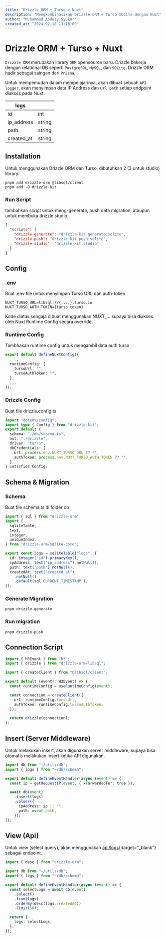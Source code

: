 ```yaml
---
title: "Drizzle ORM + Turso + Nuxt"
description: "Mengkombinasikan Drizzle ORM + Turso SQLite dengan Nuxt"
author: "Muhammad Abdusy Syukur"
created_at: "2024-02-18 13:18:00"
---
```


# Drizzle ORM + Turso + Nuxt

`Drizzle ORM` merupakan library `ORM` opensource baru. Drizzle bekerja dengan relational DB seperti `PostgreSQL`, `MySQL`, dan `SQLite`. Drizzle ORM hadir sebagai saingan dari `Prisma`.

Untuk mempemudah dalam mempelajarinya, akan dibuat sebuah `API logger`, akan menyimpan data IP Address dan u`rl path` setiap endpoint diakses pada Nuxt.

| logs       |        |
| ---------- | ------ |
| id         | int    |
| ip_address | string |
| path       | string |
| created_at | string |

## Installation

Untuk menggunakan Drizzle ORM dan Turso, dibutuhkan 2 (3 untuk studio) library.

```shell
pnpm add drizzle-orm @libsql/client
pnpm add -D drizzle-kit
```

### Run Script

tambahkan script untuk meng-generate, push data migration, ataupun untuk membuka drizzle studio.

```json
{
  "scripts": {
    "drizzle-generate": "drizzle-kit generate:sqlite",
    "drizzle-push": "drizzle-kit push:sqlite",
    "drizzle-studio": "drizzle-kit studio"
  }
}
```

## Config

### .env

Buat .env file untuk menyimpan Turso URL dan auth-token.

```env .env
NUXT_TURSO_URL=libsql://{....}.turso.io
NUXT_TURSO_AUTH_TOKEN={turso token}
```

Kode diatas sengaja dibuat menggunakan NUXT\_... supaya bisa diakses oleh Nuxt Runtime Config secara override.

### Runtime Config

Tambhakan runtime config untuk mengambil data auth turso

```ts nuxt.config.ts
export default defineNuxtConfig({
  ...,
  runtimeConfig: {
    tursoUrl: "",
    tursoAuthToken: "",
  },
  ,,,
});

```

### Drizzle Config

Buat file drizzle.config.ts

```ts
import "dotenv/config";
import type { Config } from "drizzle-kit";
export default {
  schema: "./db/schema.ts",
  out: "./drizzle",
  driver: "turso",
  dbCredentials: {
    url: process.env.NUXT_TURSO_URL ?? "",
    authToken: process.env.NUXT_TURSO_AUTH_TOKEN ?? "",
  },
} satisfies Config;
```

## Schema & Migration

### Schema

Buat file schema.ts di folder db

```ts /db/schema.ts
import { sql } from "drizzle-orm";
import {
  sqliteTable,
  text,
  integer,
  uniqueIndex,
} from "drizzle-orm/sqlite-core";

export const logs = sqliteTable("logs", {
  id: integer("id").primaryKey(),
  ipAddress: text("ip_address").notNull(),
  path: text("path").notNull(),
  createdAt: text("created_at")
    .notNull()
    .default(sql`CURRENT_TIMESTAMP`),
});
```

### Generate Migration

```shell
pnpm drizzle-generate
```

### Run migration

```shell
pnpm drizzle-push
```

## Connection Script

```ts /utils/db.ts
import { H3Event } from "h3";
import { drizzle } from "drizzle-orm/libsql";

import { createClient } from "@libsql/client";

export default (event?: H3Event) => {
  const runtimeConfig = useRuntimeConfig(event);

  const connection = createClient({
    url: runtimeConfig.tursoUrl,
    authToken: runtimeConfig.tursoAuthToken,
  });

  return drizzle(connection);
};
```

## Insert (Server Middleware)

Untuk melakukan insert, akan digunakan server middleware, supaya bisa otomatis melakukan insert ketika API digunakan.

```ts /server/middleware/01.logger.ts
import db from "~/utils/db";
import { logs } from "~/db/schema";

export default defineEventHandler(async (event) => {
  const ip = getRequestIP(event, { xForwardedFor: true });

  await db(event)
    .insert(logs)
    .values({
      ipAddress: ip || "",
      path: event.path,
    });
});
```

## View (Api)

Untuk view (select query), akan menggunakan [api/logs](/api/logs){:target="\_blank"} sebagai endpoint.

```ts /server/api/logs/index.get.ts
import { desc } from "drizzle-orm";

import db from "~/utils/db";
import { logs } from "~/db/schema";

export default defineEventHandler(async (event) => {
  const selectLogs = await db(event)
    .select()
    .from(logs)
    .orderBy(desc(logs.createdAt))
    .limit(50);

  return {
    logs: selectLogs,
  };
});
```
